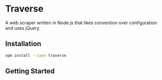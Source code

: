 # Traverse
A web scraper written in Node.js that likes convention over
configuration and uses jQuery.

## Installation

```bash
npm install --save traverse
```

## Getting Started
